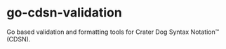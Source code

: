 # go-cdsn-validation
Go based validation and formatting tools for Crater Dog Syntax Notation™ (CDSN).

